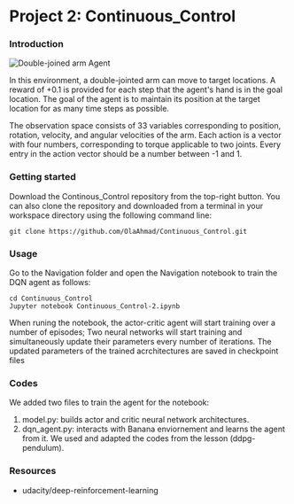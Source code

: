 
[//]: # (Image References)

[image1]: https://github.com/OlaAhmad/Continuous_Control/blob/master/double-joined-arm.png "Double-joined arm Agent"

# Project 2: Continuous_Control

### Introduction

![Double-joined arm Agent][image1]

In this environment, a double-jointed arm can move to target locations. A reward of +0.1 is provided for each step that the agent's hand is in the goal location. The goal of the agent is to maintain its position at the target location for as many time steps as possible.

The observation space consists of 33 variables corresponding to position, rotation, velocity, and angular velocities of the arm. Each action is a vector with four numbers, corresponding to torque applicable to two joints. Every entry in the action vector should be a number between -1 and 1.

### Getting started

Download the Continous_Control repository from the top-right button. You can also clone the repository and downloaded from a terminal in your workspace directory using the following command line:
    
    git clone https://github.com/OlaAhmad/Continuous_Control.git
        
### Usage

Go to the Navigation folder and open the Navigation notebook to train the DQN agent as follows:

    cd Continuous_Control
    Jupyter notebook Continuous_Control-2.ipynb

When runing the notebook, the actor-critic agent will start training over a number of episodes; Two neural networks will start training and simultaneously update their parameters every number of iterations. The updated parameters of the trained acrchitectures are saved in checkpoint files

### Codes

We added two files to train the agent for the notebook: 
1. model.py: builds actor and critic neural network architectures. 
2. dqn_agent.py: interacts with Banana enviornement and learns the agent from it.
We used and adapted the codes from the lesson (ddpg-pendulum).

### Resources

* udacity/deep-reinforcement-learning

